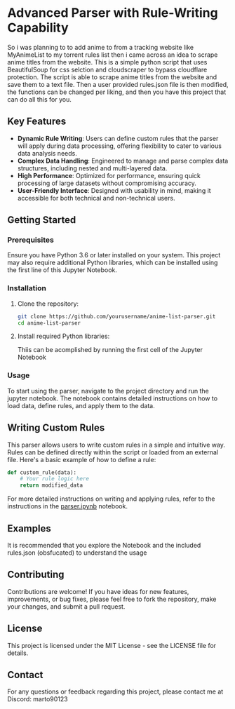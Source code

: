 # Advanced Parser with Rule-Writing Capability

So i was planning to to add anime to from a tracking website like MyAnimeList to my torrent rules list then i came across an idea to scrape anime titles from the website. This is a simple python script that uses BeautifulSoup for css selction and cloudscraper to bypass cloudflare protection. The script is able to scrape anime titles from the website and save them to a text file. Then a user provided rules.json file is then modified, the functions can be changed per liking, and then you have this project that can do all this for you.

## Key Features

- **Dynamic Rule Writing**: Users can define custom rules that the parser will apply during data processing, offering flexibility to cater to various data analysis needs.
- **Complex Data Handling**: Engineered to manage and parse complex data structures, including nested and multi-layered data.
- **High Performance**: Optimized for performance, ensuring quick processing of large datasets without compromising accuracy.
- **User-Friendly Interface**: Designed with usability in mind, making it accessible for both technical and non-technical users.

## Getting Started

### Prerequisites

Ensure you have Python 3.6 or later installed on your system. This project may also require additional Python libraries, which can be installed using the first line of this Jupyter Notebook.

### Installation

1. Clone the repository:
   ```bash
   git clone https://github.com/yourusername/anime-list-parser.git
   cd anime-list-parser
   ```
2. Install required Python libraries:
   
   Thiis can be acomplished by running the first cell of the Jupyter Notebook

### Usage

To start using the parser, navigate to the project directory and run the jupyter notebook. The notebook contains detailed instructions on how to load data, define rules, and apply them to the data.

## Writing Custom Rules

This parser allows users to write custom rules in a simple and intuitive way. Rules can be defined directly within the script or loaded from an external file. Here's a basic example of how to define a rule:

```python
def custom_rule(data):
    # Your rule logic here
    return modified_data
```

For more detailed instructions on writing and applying rules, refer to the instructions in the [parser.ipynb](parser.ipynb) notebook.

## Examples

It is recommended that you explore the Notebook and the included rules.json (obsfucated) to understand the usage

## Contributing

Contributions are welcome! If you have ideas for new features, improvements, or bug fixes, please feel free to fork the repository, make your changes, and submit a pull request.

## License

This project is licensed under the MIT License - see the LICENSE file for details.

## Contact

For any questions or feedback regarding this project, please contact me at Discord: marto90123

